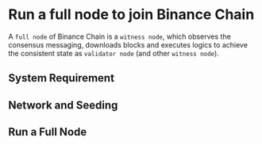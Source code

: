 # Run a full node to join Binance Chain

A `full node` of Binance Chain is a `witness node`, which observes the consensus messaging, 
downloads blocks and executes logics to achieve the consistent state as `validator node` (and other `witness node`).


## System Requirement


## Network and Seeding


## Run a Full Node

